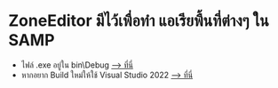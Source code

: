 # ZoneEditor มีไว้เพื่อทำ แอเรียพื้นที่ต่างๆ ใน SAMP
- ไฟล์ .exe อยู่ใน bin\Debug
[--> ที่นี่](https://github.com/etxsstudio/ZoneEditor-SAMP/tree/3a7841ccf41d7c3b1258c84c502fdc0cf480c168/bin/Debug)
- หากอยาก Build ใหม่ให้ใช้ Visual Studio 2022
[--> ที่นี่](https://visualstudio.microsoft.com/vs/)
